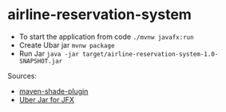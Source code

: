 # airline-reservation-system

* To start the application from code `./mvnw javafx:run`
* Create Ubar jar `mvnw package`
* Run Jar `java -jar target/airline-reservation-system-1.0-SNAPSHOT.jar`


Sources: 
* [maven-shade-plugin](https://maven.apache.org/plugins/maven-shade-plugin/examples/executable-jar.html)
* [Uber Jar for JFX](https://stackoverflow.com/questions/52653836/maven-shade-javafx-runtime-components-are-missing)
